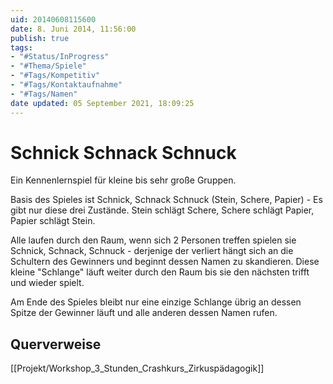 ```yaml
---
uid: 20140608115600
date: 8. Juni 2014, 11:56:00
publish: true
tags:
- "#Status/InProgress"
- "#Thema/Spiele"
- "#Tags/Kompetitiv"
- "#Tags/Kontaktaufnahme"
- "#Tags/Namen"
date updated: 05 September 2021, 18:09:25
---
```


# Schnick Schnack Schnuck

Ein Kennenlernspiel für kleine bis sehr große Gruppen.

Basis des Spieles ist Schnick, Schnack Schnuck (Stein, Schere, Papier) - Es gibt nur diese drei Zustände. Stein schlägt Schere, Schere schlägt Papier, Papier schlägt Stein.

Alle laufen durch den Raum, wenn sich 2 Personen treffen spielen sie Schnick, Schnack, Schnuck - derjenige der verliert hängt sich an die Schultern des Gewinners und beginnt dessen Namen zu skandieren. Diese kleine "Schlange" läuft weiter durch den Raum bis sie den nächsten trifft und wieder spielt.

Am Ende des Spieles bleibt nur eine einzige Schlange übrig an dessen Spitze der Gewinner läuft und alle anderen dessen Namen rufen.

## Querverweise

[[Projekt/Workshop_3_Stunden_Crashkurs_Zirkuspädagogik]]
